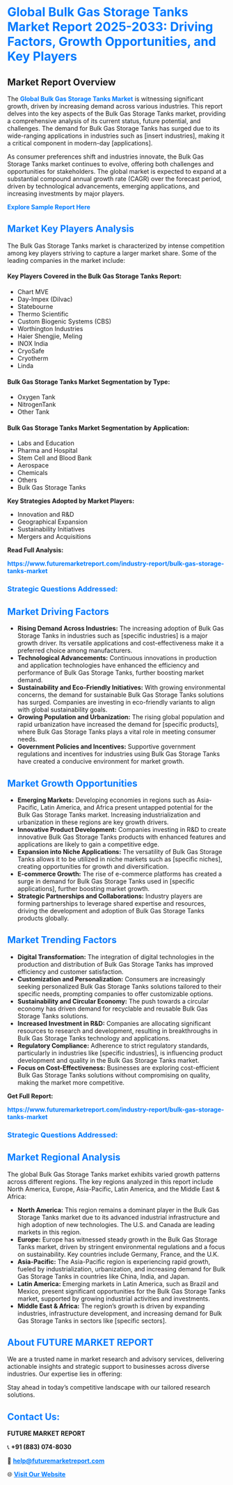 <h1 style="color: #007BFF;">Global Bulk Gas Storage Tanks Market Report 2025-2033: Driving Factors, Growth Opportunities, and Key Players</h1>

<section id="overview">
<h2>Market Report Overview</h2>
<p>The <a href="https://www.futuremarketreport.com/industry-report/bulk-gas-storage-tanks-market" style="color: #007BFF; text-decoration: none;"><strong>Global Bulk Gas Storage Tanks Market</strong></a> is witnessing significant growth, driven by increasing demand across various industries. This report delves into the key aspects of the Bulk Gas Storage Tanks market, providing a comprehensive analysis of its current status, future potential, and challenges. The demand for Bulk Gas Storage Tanks has surged due to its wide-ranging applications in industries such as [insert industries], making it a critical component in modern-day [applications].</p>
<p>As consumer preferences shift and industries innovate, the Bulk Gas Storage Tanks market continues to evolve, offering both challenges and opportunities for stakeholders. The global market is expected to expand at a substantial compound annual growth rate (CAGR) over the forecast period, driven by technological advancements, emerging applications, and increasing investments by major players.</p>
</section>

<section id="overview">
<p><a href="https://www.futuremarketreport.com/request-sample/reportId=120308" style="color: #007BFF; text-decoration: none;"><strong>Explore Sample Report Here</strong></a></p>
</section>

<section id="key-players">
<h2 style="color: #007BFF;">Market Key Players Analysis</h2>
<p>The Bulk Gas Storage Tanks market is characterized by intense competition among key players striving to capture a larger market share. Some of the leading companies in the market include:</p>
<h4>Key Players Covered in the Bulk Gas Storage Tanks Report:</h4>
<ul><li>Chart MVE</li><li>Day-Impex (Dilvac)</li><li>Statebourne</li><li>Thermo Scientific</li><li>Custom Biogenic Systems (CBS)</li><li>Worthington Industries</li><li>Haier Shengjie, Meling</li><li>INOX India</li><li>CryoSafe</li><li>Cryotherm</li><li>Linda</li></ul>
<h4>Bulk Gas Storage Tanks Market Segmentation by Type:</h4>
<ul><li>Oxygen Tank</li><li>NitrogenTank</li><li>Other Tank</li></ul>

<h4>Bulk Gas Storage Tanks Market Segmentation by Application:</h4>
<ul><li>Labs and Education</li><li>Pharma and Hospital</li><li>Stem Cell and Blood Bank</li><li>Aerospace</li><li>Chemicals</li><li>Others</li><li>Bulk Gas Storage Tanks</li></ul>
<p><strong>Key Strategies Adopted by Market Players:</strong></p>
<ul>
<li>Innovation and R&D</li>
<li>Geographical Expansion</li>
<li>Sustainability Initiatives</li>
<li>Mergers and Acquisitions</li>
</ul>
</section>

<section>
<p><strong>Read Full Analysis: </strong></p><a href="https://www.futuremarketreport.com/industry-report/bulk-gas-storage-tanks-market" style="color: #007BFF; text-decoration: none;"><strong>https://www.futuremarketreport.com/industry-report/bulk-gas-storage-tanks-market</strong></a>
<h3 style="color: #007BFF;">Strategic Questions Addressed:</h3>
</section>

<section id="driving-factors">
<h2 style="color: #007BFF;">Market Driving Factors</h2>
<ul>
<li><strong>Rising Demand Across Industries:</strong> The increasing adoption of Bulk Gas Storage Tanks in industries such as [specific industries] is a major growth driver. Its versatile applications and cost-effectiveness make it a preferred choice among manufacturers.</li>
<li><strong>Technological Advancements:</strong> Continuous innovations in production and application technologies have enhanced the efficiency and performance of Bulk Gas Storage Tanks, further boosting market demand.</li>
<li><strong>Sustainability and Eco-Friendly Initiatives:</strong> With growing environmental concerns, the demand for sustainable Bulk Gas Storage Tanks solutions has surged. Companies are investing in eco-friendly variants to align with global sustainability goals.</li>
<li><strong>Growing Population and Urbanization:</strong> The rising global population and rapid urbanization have increased the demand for [specific products], where Bulk Gas Storage Tanks plays a vital role in meeting consumer needs.</li>
<li><strong>Government Policies and Incentives:</strong> Supportive government regulations and incentives for industries using Bulk Gas Storage Tanks have created a conducive environment for market growth.</li>
</ul>
</section>

<section id="growth-opportunities">
<h2 style="color: #007BFF;">Market Growth Opportunities</h2>
<ul>
<li><strong>Emerging Markets:</strong> Developing economies in regions such as Asia-Pacific, Latin America, and Africa present untapped potential for the Bulk Gas Storage Tanks market. Increasing industrialization and urbanization in these regions are key growth drivers.</li>
<li><strong>Innovative Product Development:</strong> Companies investing in R&D to create innovative Bulk Gas Storage Tanks products with enhanced features and applications are likely to gain a competitive edge.</li>
<li><strong>Expansion into Niche Applications:</strong> The versatility of Bulk Gas Storage Tanks allows it to be utilized in niche markets such as [specific niches], creating opportunities for growth and diversification.</li>
<li><strong>E-commerce Growth:</strong> The rise of e-commerce platforms has created a surge in demand for Bulk Gas Storage Tanks used in [specific applications], further boosting market growth.</li>
<li><strong>Strategic Partnerships and Collaborations:</strong> Industry players are forming partnerships to leverage shared expertise and resources, driving the development and adoption of Bulk Gas Storage Tanks products globally.</li>
</ul>
</section>

<section id="trending-factors">
<h2 style="color: #007BFF;">Market Trending Factors</h2>
<ul>
<li><strong>Digital Transformation:</strong> The integration of digital technologies in the production and distribution of Bulk Gas Storage Tanks has improved efficiency and customer satisfaction.</li>
<li><strong>Customization and Personalization:</strong> Consumers are increasingly seeking personalized Bulk Gas Storage Tanks solutions tailored to their specific needs, prompting companies to offer customizable options.</li>
<li><strong>Sustainability and Circular Economy:</strong> The push towards a circular economy has driven demand for recyclable and reusable Bulk Gas Storage Tanks solutions.</li>
<li><strong>Increased Investment in R&D:</strong> Companies are allocating significant resources to research and development, resulting in breakthroughs in Bulk Gas Storage Tanks technology and applications.</li>
<li><strong>Regulatory Compliance:</strong> Adherence to strict regulatory standards, particularly in industries like [specific industries], is influencing product development and quality in the Bulk Gas Storage Tanks market.</li>
<li><strong>Focus on Cost-Effectiveness:</strong> Businesses are exploring cost-efficient Bulk Gas Storage Tanks solutions without compromising on quality, making the market more competitive.</li>
</ul>
</section>

<section>
<p><strong>Get Full Report: </strong></p><a href="https://www.futuremarketreport.com/industry-report/bulk-gas-storage-tanks-market" style="color: #007BFF; text-decoration: none;"><strong>https://www.futuremarketreport.com/industry-report/bulk-gas-storage-tanks-market</strong></a>
<h3 style="color: #007BFF;">Strategic Questions Addressed:</h3>
</section>


<section id="regional-analysis">
<h2 style="color: #007BFF;">Market Regional Analysis</h2>
<p>The global Bulk Gas Storage Tanks market exhibits varied growth patterns across different regions. The key regions analyzed in this report include North America, Europe, Asia-Pacific, Latin America, and the Middle East & Africa:</p>
<ul>
<li><strong>North America:</strong> This region remains a dominant player in the Bulk Gas Storage Tanks market due to its advanced industrial infrastructure and high adoption of new technologies. The U.S. and Canada are leading markets in this region.</li>
<li><strong>Europe:</strong> Europe has witnessed steady growth in the Bulk Gas Storage Tanks market, driven by stringent environmental regulations and a focus on sustainability. Key countries include Germany, France, and the U.K.</li>
<li><strong>Asia-Pacific:</strong> The Asia-Pacific region is experiencing rapid growth, fueled by industrialization, urbanization, and increasing demand for Bulk Gas Storage Tanks in countries like China, India, and Japan.</li>
<li><strong>Latin America:</strong> Emerging markets in Latin America, such as Brazil and Mexico, present significant opportunities for the Bulk Gas Storage Tanks market, supported by growing industrial activities and investments.</li>
<li><strong>Middle East & Africa:</strong> The region’s growth is driven by expanding industries, infrastructure development, and increasing demand for Bulk Gas Storage Tanks in sectors like [specific sectors].</li>
</ul>
</section>

<footer>
<h2 style="color: #007BFF;">About FUTURE MARKET REPORT</h2>
<p>We are a trusted name in market research and advisory services, delivering actionable insights and strategic support to businesses across diverse industries. Our expertise lies in offering:</p>

<p>Stay ahead in today’s competitive landscape with our tailored research solutions.</p>

<h2 style="color: #007BFF;">Contact Us:</h2>
<p><strong>FUTURE MARKET REPORT</strong></p>
<p>📞 <strong>+91 (883) 074-8030</strong></p>
<p>📧 <strong><a href="mailto:help@futuremarketreport.com" style="color: #007BFF;">help@futuremarketreport.com</a></strong></p>
<p>🌐 <strong><a href="https://www.futuremarketreport.com/" style="color: #007BFF;">Visit Our Website</a></strong></p>
</footer>